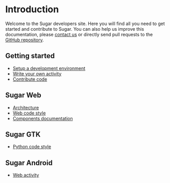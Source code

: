 Introduction
============

Welcome to the Sugar developers site. Here you will find all you need
to get started and contribute to Sugar. You can also help us improve
this documentation, please [contact us](contact.md.html) or directly
send pull requests to the [GitHub
repository](https://github.com/sugarlabs/sugar-docs).

Getting started
---------------

* [Setup a development environment](dev-environment.md.html)
* [Write your own activity](activity.md.html)
* [Contribute code](contributing.md.html)

Sugar Web
---------

* [Architecture](web-architecture.md.html)
* [Web code style](web-style.md.html)
* [Components documentation](sugar-web/README.md.html)

Sugar GTK
---------

* [Python code style](python-style.md.html)

Sugar Android
-------------

* [Web activity](android.md.html)
